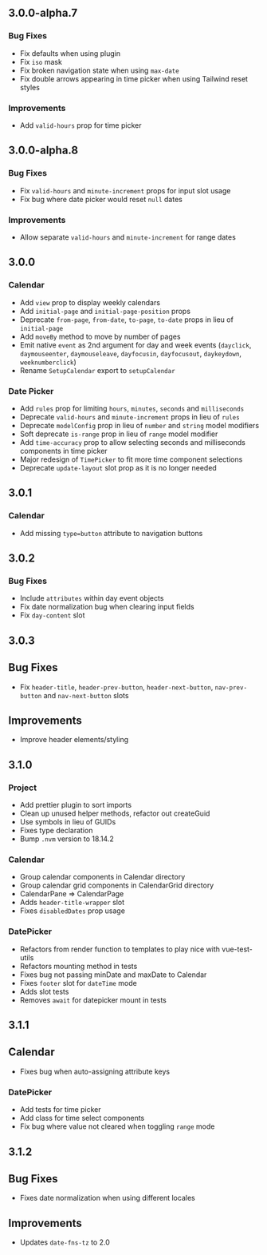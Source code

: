 ## 3.0.0-alpha.7

### Bug Fixes

* Fix defaults when using plugin
* Fix `iso` mask
* Fix broken navigation state when using `max-date`
* Fix double arrows appearing in time picker when using Tailwind reset styles

### Improvements

* Add `valid-hours` prop for time picker

## 3.0.0-alpha.8

### Bug Fixes

* Fix `valid-hours` and `minute-increment` props for input slot usage
* Fix bug where date picker would reset `null` dates

### Improvements

* Allow separate `valid-hours` and `minute-increment` for range dates

## 3.0.0

### Calendar

* Add `view` prop to display weekly calendars
* Add `initial-page` and `initial-page-position` props
* Deprecate `from-page`, `from-date`, `to-page`, `to-date` props in lieu of `initial-page`
* Add `moveBy` method to move by number of pages
* Emit native `event` as 2nd argument for day and week events (`dayclick`, `daymouseenter`, `daymouseleave`, `dayfocusin`, `dayfocusout`, `daykeydown`, `weeknumberclick`)
* Rename `SetupCalendar` export to `setupCalendar`

### Date Picker

* Add `rules` prop for limiting `hours`, `minutes`, `seconds` and `milliseconds`
* Deprecate `valid-hours` and `minute-increment` props in lieu of `rules`
* Deprecate `modelConfig` prop in lieu of `number` and `string` model modifiers
* Soft deprecate `is-range` prop in lieu of `range` model modifier
* Add `time-accuracy` prop to allow selecting seconds and milliseconds components in time picker
* Major redesign of `TimePicker` to fit more time component selections
* Deprecate `update-layout` slot prop as it is no longer needed

## 3.0.1

### Calendar

* Add missing `type=button` attribute to navigation buttons

## 3.0.2

### Bug Fixes

* Include `attributes` within day event objects
* Fix date normalization bug when clearing input fields
* Fix `day-content` slot

## 3.0.3

## Bug Fixes

* Fix `header-title`, `header-prev-button`, `header-next-button`, `nav-prev-button` and `nav-next-button` slots

## Improvements

* Improve header elements/styling

## 3.1.0

### Project

* Add prettier plugin to sort imports
* Clean up unused helper methods, refactor out createGuid
* Use symbols in lieu of GUIDs
* Fixes type declaration
* Bump `.nvm` version to 18.14.2

### Calendar

* Group calendar components in Calendar directory
* Group calendar grid components in CalendarGrid directory
* CalendarPane => CalendarPage
* Adds `header-title-wrapper` slot
* Fixes `disabledDates` prop usage

### DatePicker

* Refactors from render function to templates to play nice with vue-test-utils
* Refactors mounting method in tests
* Fixes bug not passing minDate and maxDate to Calendar
* Fixes `footer` slot for `dateTime` mode
* Adds slot tests
* Removes `await` for datepicker mount in tests

## 3.1.1

## Calendar

* Fixes bug when auto-assigning attribute keys

### DatePicker

* Add tests for time picker
* Add class for time select components
* Fix bug where value not cleared when toggling `range` mode

## 3.1.2

## Bug Fixes

* Fixes date normalization when using different locales

## Improvements

* Updates `date-fns-tz` to 2.0